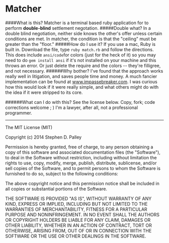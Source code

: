 Matcher
=======

####What is this?
Matcher is a terminal based ruby application for to perform **double-blind** settlement negotation.
#####Double what?
In a double blind negotiation, neither side knows the other's offer unless certain conditions are met.  In matcher, the condition is that the "ceiling" must be greater than the "floor."
#####How do I use it?
If you use a mac, Ruby is built in.  Download the file, type `ruby match.rb` and follow the directions.  This does include `ansi/code`for colors (just for the heck of it) so you may need to do `gem install ansi` if it's not installed on your machine and this throws an error.  Or just delete the require and the colors -- they're filligree, and not necessary.
######Why bother?
I've found that the approach works really well in litigation, and saves people time and money.  A much fancier implementation can be found at www.impassebreaker.com.  I was curious how this would look if it were really simple, and what others might do with the idea if it were stripped to its core.

######What can I do with this?
See the license below.  Copy, fork; code corrections welcome ; ) I'm a lawyer, after all, not a professional programmer.

----

The MIT License (MIT)

Copyright (c) 2014 Stephen D. Palley

Permission is hereby granted, free of charge, to any person obtaining a copy
of this software and associated documentation files (the "Software"), to deal
in the Software without restriction, including without limitation the rights
to use, copy, modify, merge, publish, distribute, sublicense, and/or sell
copies of the Software, and to permit persons to whom the Software is
furnished to do so, subject to the following conditions:

The above copyright notice and this permission notice shall be included in all
copies or substantial portions of the Software.

THE SOFTWARE IS PROVIDED "AS IS", WITHOUT WARRANTY OF ANY KIND, EXPRESS OR
IMPLIED, INCLUDING BUT NOT LIMITED TO THE WARRANTIES OF MERCHANTABILITY,
FITNESS FOR A PARTICULAR PURPOSE AND NONINFRINGEMENT. IN NO EVENT SHALL THE
AUTHORS OR COPYRIGHT HOLDERS BE LIABLE FOR ANY CLAIM, DAMAGES OR OTHER
LIABILITY, WHETHER IN AN ACTION OF CONTRACT, TORT OR OTHERWISE, ARISING FROM,
OUT OF OR IN CONNECTION WITH THE SOFTWARE OR THE USE OR OTHER DEALINGS IN THE
SOFTWARE.
